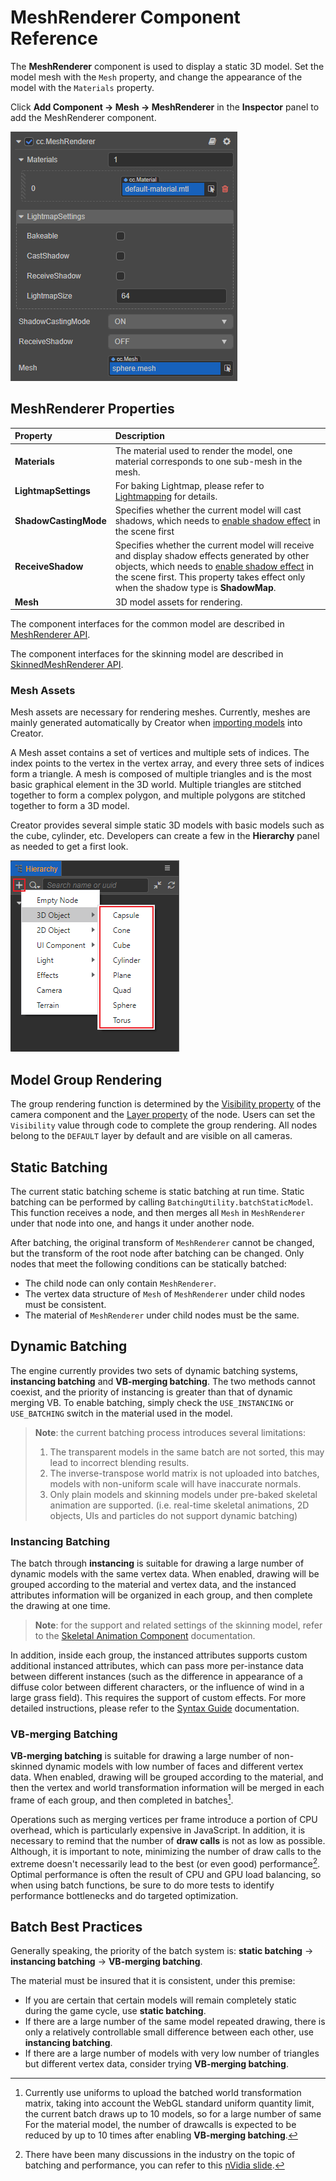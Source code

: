# MeshRenderer Component Reference

The __MeshRenderer__ component is used to display a static 3D model. Set the model mesh with the `Mesh` property, and change the appearance of the model with the `Materials` property.

Click **Add Component -> Mesh -> MeshRenderer** in the **Inspector** panel to add the MeshRenderer component.

![MeshRenderer properties](meshrenderer-properties.png)

## MeshRenderer Properties

| Property | Description
| :--- | :---
| **Materials** | The material used to render the model, one material corresponds to one sub-mesh in the mesh.
| **LightmapSettings** | For baking Lightmap, please refer to [Lightmapping](../../concepts/scene/light/lightmap.md) for details.
| **ShadowCastingMode** | Specifies whether the current model will cast shadows, which needs to [enable shadow effect](../../concepts/scene/light/shadow.md#enable-shadow-effect) in the scene first
| **ReceiveShadow** | Specifies whether the current model will receive and display shadow effects generated by other objects, which needs to [enable shadow effect](../../concepts/scene/light/shadow.md#enable-shadow-effect) in the scene first. This property takes effect only when the shadow type is __ShadowMap__.
| **Mesh** | 3D model assets for rendering.

The component interfaces for the common model are described in [MeshRenderer API](%__APIDOC__%/en/#/docs/3.4/en/3d/Class/MeshRenderer).

The component interfaces for the skinning model are described in [SkinnedMeshRenderer API](%__APIDOC__%/en/#/docs/3.4/en/3d/Class/SkinnedMeshRenderer).

### Mesh Assets

Mesh assets are necessary for rendering meshes. Currently, meshes are mainly generated automatically by Creator when [importing models](../../asset/model/mesh.md) into Creator.

A Mesh asset contains a set of vertices and multiple sets of indices. The index points to the vertex in the vertex array, and every three sets of indices form a triangle. A mesh is composed of multiple triangles and is the most basic graphical element in the 3D world. Multiple triangles are stitched together to form a complex polygon, and multiple polygons are stitched together to form a 3D model.

Creator provides several simple static 3D models with basic models such as the cube, cylinder, etc. Developers can create a few in the **Hierarchy** panel as needed to get a first look.

![create model](create-model.png)

## Model Group Rendering

The group rendering function is determined by the [Visibility property](../../editor/components/camera-component.md#set-the-visibility-property) of the camera component and the [Layer property](../../concepts/scene/node-component.md#set-the-layer-property-of-the-node) of the node. Users can set the `Visibility` value through code to complete the group rendering. All nodes belong to the `DEFAULT` layer by default and are visible on all cameras.

## Static Batching

The current static batching scheme is static batching at run time. Static batching can be performed by calling `BatchingUtility.batchStaticModel`. This function receives a node, and then merges all `Mesh` in `MeshRenderer` under that node into one, and hangs it under another node.

After batching, the original transform of `MeshRenderer` cannot be changed, but the transform of the root node after batching can be changed. Only nodes that meet the following conditions can be statically batched:

- The child node can only contain `MeshRenderer`.
- The vertex data structure of `Mesh` of `MeshRenderer` under child nodes must be consistent.
- The material of `MeshRenderer` under child nodes must be the same.

## Dynamic Batching

The engine currently provides two sets of dynamic batching systems, **instancing batching** and **VB-merging batching**. The two methods cannot coexist, and the priority of instancing is greater than that of dynamic merging VB. To enable batching, simply check the `USE_INSTANCING` or `USE_BATCHING` switch in the material used in the model.

> **Note**: the current batching process introduces several limitations:
>
> 1. The transparent models in the same batch are not sorted, this may lead to incorrect blending results.
> 2. The inverse-transpose world matrix is not uploaded into batches, models with non-uniform scale will have inaccurate normals.
> 3. Only plain models and skinning models under pre-baked skeletal animation are supported. (i.e. real-time skeletal animations, 2D objects, UIs and particles do not support dynamic batching)

### Instancing Batching

The batch through **instancing** is suitable for drawing a large number of dynamic models with the same vertex data. When enabled, drawing will be grouped according to the material and vertex data, and the instanced attributes information will be organized in each group, and then complete the drawing at one time.

> **Note**: for the support and related settings of the skinning model, refer to the [Skeletal Animation Component](../../animation/skeletal-animation.md#AboutDynamic-Instancing) documentation.

In addition, inside each group, the instanced attributes supports custom additional instanced attributes, which can pass more per-instance data between different instances (such as the difference in appearance of a diffuse color between different characters, or the influence of wind in a large grass field). This requires the support of custom effects. For more detailed instructions, please refer to the [Syntax Guide](../../material-system/effect-syntax.md#Custom-Instanced-Properties) documentation.

### VB-merging Batching

__VB-merging batching__ is suitable for drawing a large number of non-skinned dynamic models with low number of faces and different vertex data. When enabled, drawing will be grouped according to the material, and then the vertex and world transformation information will be merged in each frame of each group, and then completed in batches[^1].

Operations such as merging vertices per frame introduce a portion of CPU overhead, which is particularly expensive in JavaScript. In addition, it is necessary to remind that the number of __draw calls__ is not as low as possible. Although, it is important to note, minimizing the number of draw calls to the extreme doesn't necessarily lead to the best (or even good) performance[^2]. Optimal performance is often the result of CPU and GPU load balancing, so when using batch functions, be sure to do more tests to identify performance bottlenecks and do targeted optimization.

## Batch Best Practices

Generally speaking, the priority of the batch system is: **static batching** -> **instancing batching** -> **VB-merging batching**.

The material must be insured that it is consistent, under this premise:

- If you are certain that certain models will remain completely static during the game cycle, use **static batching**.
- If there are a large number of the same model repeated drawing, there is only a relatively controllable small difference between each other, use **instancing batching**.
- If there are a large number of models with very low number of triangles but different vertex data, consider trying **VB-merging batching**.

[^1]: Currently use uniforms to upload the batched world transformation matrix, taking into account the WebGL standard uniform quantity limit, the current batch draws up to 10 models, so for a large number of same For the material model, the number of drawcalls is expected to be reduced by up to 10 times after enabling __VB-merging batching__.
[^2]: There have been many discussions in the industry on the topic of batching and performance, you can refer to this [nVidia slide](https://www.nvidia.com/docs/IO/8228/BatchBatchBatch.pdf).
